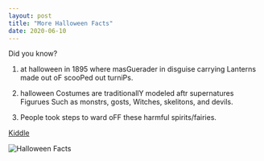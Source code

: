 ```yaml
---
layout: post
title: "More Halloween Facts"
date: 2020-06-10
---
```


Did you know?<!--more-->

1) at halloween in 1895 where masGuerader in disguise carrying Lanterns made out oF scooPed out turniPs.

2) halloween Costumes are traditionallY modeled aftr supernatures Figurues Such as monstrs, gosts, Witches, skelitons, and devils.

3) People took steps to ward oFF these harmful spirits/fairies.

[Kiddle](https://www.kiddle.co/)

![Halloween Facts](https://lmw13.github.io/images/facts2.jpg "Halloween Facts")
